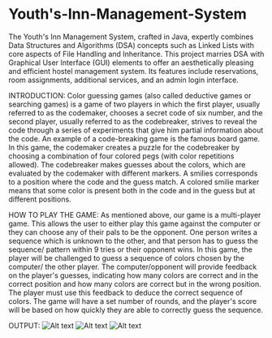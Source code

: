 # Youth's-Inn-Management-System
 The Youth's Inn Management System, crafted in Java, expertly combines Data Structures and Algorithms (DSA) concepts such as Linked Lists with core aspects of File Handling and Inheritance. This project marries DSA with Graphical User Interface (GUI) elements to offer an aesthetically pleasing and efficient hostel management system. Its features include reservations, room assignments, additional services, and an admin login interface.

INTRODUCTION:
Color guessing games (also called deductive games or searching games) is a game
of two players in which the first player, usually referred to as the codemaker, chooses 
a secret code of six number, and the second player, usually referred to as the 
codebreaker, strives to reveal the code through a series of experiments that give him 
partial information about the code. An example of a code-breaking game is the 
famous board game. In this game, the codemaker creates a puzzle for the 
codebreaker by choosing a combination of four colored pegs (with color repetitions 
allowed). The codebreaker makes guesses about the colors, which are evaluated by 
the codemaker with different markers. A smilies corresponds to a position where the 
code and the guess match. A colored smilie marker means that some color is present 
both in the code and in the guess but at different positions.


HOW TO PLAY THE GAME:
As mentioned above, our game is a multi-player game. This allows the user to either 
play this game against the computer or they can choose any of their pals to be the 
opponent. 
One person writes a sequence which is unknown to the other, and that person has to 
guess the sequence/ pattern within 9 tries or their opponent wins.
In this game, the player will be challenged to guess a sequence of colors chosen by 
the computer/ the other player. The computer/opponent will provide feedback on the 
player's guesses, indicating how many colors are correct and in the correct position 
and how many colors are correct but in the wrong position. The player must use this 
feedback to deduce the correct sequence of colors. The game will have a set number 
of rounds, and the player's score will be based on how quickly they are able to 
correctly guess the sequence.


OUTPUT:
![Alt text](image.png)
![Alt text](image-1.png)
![Alt text](image-2.png)